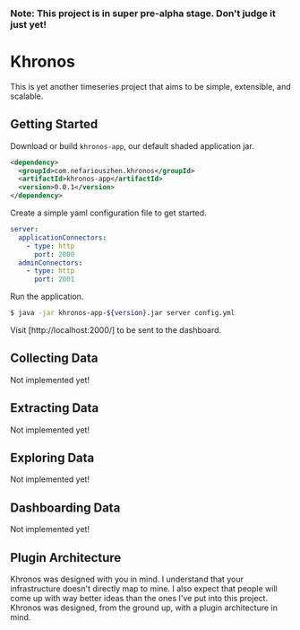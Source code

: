 ### Note: This project is in super pre-alpha stage. Don't judge it just yet!

# Khronos

This is yet another timeseries project that aims to be simple, extensible, and scalable.

## Getting Started

Download or build `khronos-app`, our default shaded application jar.

```xml
<dependency>
  <groupId>com.nefariouszhen.khronos</groupId>
  <artifactId>khronos-app</artifactId>
  <version>0.0.1</version>
</dependency>
```

Create a simple yaml configuration file to get started.

```yml
server:
  applicationConnectors:
    - type: http
      port: 2000
  adminConnectors:
    - type: http
      port: 2001
```

Run the application.

```bash
$ java -jar khronos-app-${version}.jar server config.yml
```

Visit [http://localhost:2000/] to be sent to the dashboard.

## Collecting Data

Not implemented yet!

## Extracting Data

Not implemented yet!

## Exploring Data

Not implemented yet!

## Dashboarding Data

Not implemented yet!

## Plugin Architecture

Khronos was designed with you in mind. I understand that your infrastructure doesn't directly map to mine. I also
expect that people will come up with way better ideas than the ones I've put into this project. Khronos was designed,
from the ground up, with a plugin architecture in mind.
